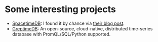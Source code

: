 # Some interesting projects
- [SpacetimeDB](https://github.com/ClockworkLabs/SpacetimeDB): I found it by chance via [their blog post](https://spacetimedb.com/blog/databases-and-data-oriented-design).
- [GreptimeDB](https://github.com/GreptimeTeam/greptimedb): An open-source, cloud-native, distributed time-series database with PromQL/SQL/Python supported.